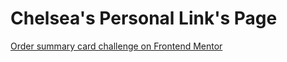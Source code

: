 # Chelsea's Personal Link's Page

[Order summary card challenge on Frontend Mentor](https://quindipc.github.io/Links-Page/)